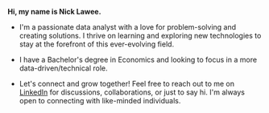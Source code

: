 **Hi, my name is Nick Lawee.**

- I'm a passionate data analyst with a love for problem-solving and creating solutions. I thrive on learning and exploring new technologies to stay at the forefront of this ever-evolving field.
  
- I have a Bachelor's degree in Economics and looking to focus in a more data-driven/technical role.

- Let's connect and grow together! Feel free to reach out to me on [LinkedIn](https://www.linkedin.com/in/chan-lawee) for discussions, collaborations, or just to say hi. I'm always open to connecting with like-minded individuals.

<!---
nlawee/nlawee is a ✨ special ✨ repository because its `README.md` (this file) appears on your GitHub profile.
You can click the Preview link to take a look at your changes.
--->
